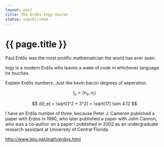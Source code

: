 ```yaml
---
layout: post
title: The Erdős-Ingy Vector
status: unpublished
---
```


# {{ page.title }}

Paul Erdős was the most prolific mathematician the world has ever seen.

Ingy is a modern Erdős who leaves a wake of code in whichever language he
touches.

Explain Erdős numbers. Just like kevin bacon degrees of seperation.

$$ I_{e} = \left< n_e, n_i\right> $$

$$ d(I_e) = \sqrt(1^2 + 3^2) = \sqrt(17) \sim 4.12 $$

I have an Erdős number of three, because Peter J. Cameron published a paper
with Erdos in 1990, who later published a paper with John Cannon, who was a
co-author on a paper I published in 2002 as an undergraduate research assistant
at University of Central Florida.

http://www.leto.net/math/erdos.html
